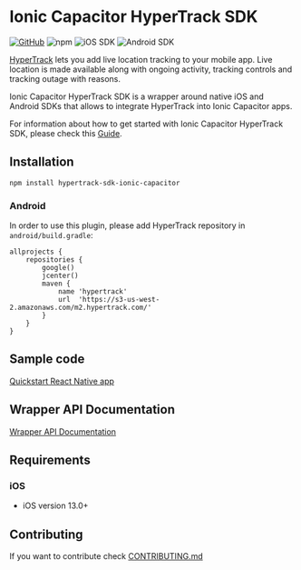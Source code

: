 # Ionic Capacitor HyperTrack SDK

[![GitHub](https://img.shields.io/github/license/hypertrack/sdk-ionic-capacitor.svg?color=orange)](./LICENSE)
![npm](https://img.shields.io/npm/v/hypertrack-sdk-ionic-capacitor.svg) 
![iOS SDK](https://img.shields.io/badge/iOS%20SDK-4.16.1-brightgreen.svg) 
![Android SDK](https://img.shields.io/badge/Android%20SDK-6.4.2-brightgreen.svg)

[HyperTrack](https://www.hypertrack.com) lets you add live location tracking to your mobile app. Live location is made available along with ongoing activity, tracking controls and tracking outage with reasons.

Ionic Capacitor HyperTrack SDK is a wrapper around native iOS and Android SDKs that allows to integrate HyperTrack into Ionic Capacitor apps.

For information about how to get started with Ionic Capacitor HyperTrack SDK, please check this [Guide](https://www.hypertrack.com/docs/install-sdk-ionic-capacitor).

## Installation

`npm install hypertrack-sdk-ionic-capacitor`

### Android
In order to use this plugin, please add HyperTrack repository in `android/build.gradle`:

```
allprojects {
    repositories {
        google()
        jcenter()
        maven {
            name 'hypertrack'
            url  'https://s3-us-west-2.amazonaws.com/m2.hypertrack.com/'
        }
    }
}
```

## Sample code

[Quickstart React Native app](https://github.com/hypertrack/quickstart-ionic-capacitor)

## Wrapper API Documentation

[Wrapper API Documentation](https://hypertrack.github.io/sdk-ionic-capacitor/)

## Requirements

### iOS

- iOS version 13.0+

## Contributing

If you want to contribute check [CONTRIBUTING.md](CONTRIBUTING.md)
